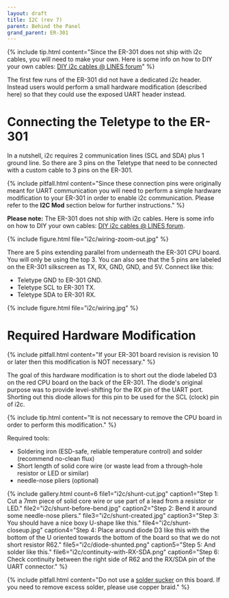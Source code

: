 ```yaml
---
layout: draft
title: I2C (rev 7)
parent: Behind the Panel
grand_parent: ER-301
---
```


{% include tip.html
content="Since the ER-301 does not ship with i2c cables, you will need to make your own.  Here is some info on how to DIY your own cables: [DIY i2c cables @ LINES forum](https://llllllll.co/t/diy-i2c-cables/12833?u=odevices)"
%}


The first few runs of the ER-301 did not have a dedicated i2c header.  Instead users would perform a small hardware modification (described here) so that they could use the exposed UART header instead.  

# Connecting the Teletype to the ER-301 
In a nutshell, i2c requires 2 communication lines (SCL and SDA) plus 1 ground line.  So there are 3 pins on the Teletype that need to be connected with a custom cable to 3 pins on the ER-301.  

{% include pitfall.html
content="Since these connection pins were originally meant for UART communication you will need to perform a simple hardware modification to your ER-301 in order to enable i2c communication. Please refer to the **I2C Mod** section below for further instructions."
%}

**Please note:** The ER-301 does not ship with i2c cables.  Here is some info on how to DIY your own cables: [DIY i2c cables @ LINES forum](https://llllllll.co/t/diy-i2c-cables/12833?u=odevices).

{% include figure.html
file="i2c/wiring-zoom-out.jpg"
%}

There are 5 pins extending parallel from underneath the ER-301 CPU board. You will only be using the top 3. You can also see that the 5 pins are labeled on the ER-301 silkscreen as TX, RX, GND, GND, and 5V. Connect like this:

* Teletype GND to ER-301 GND.
* Teletype SCL to ER-301 TX.
* Teletype SDA to ER-301 RX.

{% include figure.html
file="i2c/wiring.jpg"
%}

# Required Hardware Modification 
{% include pitfall.html
content="If your ER-301 board revision is revision 10 or later then this modification is NOT necessary."
%}

The goal of this hardware modification is to short out the diode labeled D3 on the red CPU board on the back of the ER-301.  The diode's original purpose was to provide level-shifting for the RX pin of the UART port.  Shorting out this diode allows for this pin to be used for the SCL (clock) pin of i2c.

{% include tip.html
content="It is not necessary to remove the CPU board in order to perform this modification."
%}

Required tools:
* Soldering iron (ESD-safe, reliable temperature control) and solder (recommend no-clean flux)
* Short length of solid core wire (or waste lead from a through-hole resistor or LED or similar)
* needle-nose pliers (optional)

{% include gallery.html
count=6
file1="i2c/shunt-cut.jpg"
caption1="Step 1: Cut a 7mm piece of solid core wire or use part of a lead from a resistor or LED."
file2="i2c/shunt-before-bend.jpg"
caption2="Step 2: Bend it around some needle-nose pliers."
file3="i2c/shunt-created.jpg"
caption3="Step 3: You should have a nice boxy U-shape like this."
file4="i2c/shunt-closeup.jpg"
caption4="Step 4: Place around diode D3 like this with the bottom of the U oriented towards the bottom of the board so that we do not short resistor R62."
file5="i2c/diode-shunted.png"
caption5="Step 5: And solder like this."
file6="i2c/continuity-with-RX-SDA.png"
caption6="Step 6: Check continuity between the right side of R62 and the RX/SDA pin of the UART connector."
%}

{% include pitfall.html
content="Do not use a [solder sucker](https://en.wikipedia.org/wiki/Desoldering#Desoldering_pump) on this board.  If you need to remove excess solder, please use copper braid."
%}
